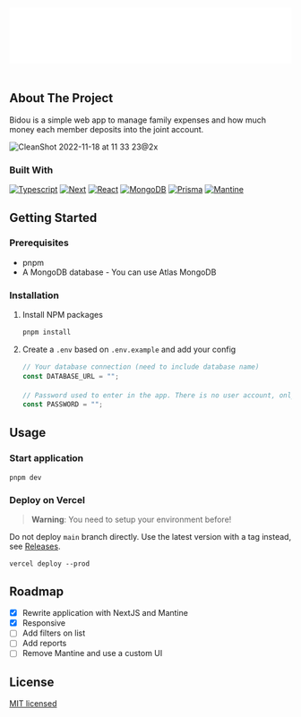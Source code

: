 <!-- Improved compatibility of back to top link: See: https://github.com/othneildrew/Best-README-Template/pull/73 -->

<a name="readme-top"></a>

<!-- PROJECT SHIELDS -->
<!--
*** I'm using markdown "reference style" links for readability.
*** Reference links are enclosed in brackets [ ] instead of parentheses ( ).
*** See the bottom of this document for the declaration of the reference variables
*** for contributors-url, forks-url, etc. This is an optional, concise syntax you may use.
*** https://www.markdownguide.org/basic-syntax/#reference-style-links
-->

<!-- PROJECT LOGO -->
<br />
<div align="center">
  <a href="https://github.com/stivaugoin/bidou">
    <picture>
      <source media="(prefers-color-scheme: light)" srcset="public/logo-black.png">
      <img src="public/logo-white.png" alt="Logo" width="600" height="100">
    </picture>
  </a>
  
  <br />
  <br />
</div>

<!-- ABOUT THE PROJECT -->

## About The Project

Bidou is a simple web app to manage family expenses and how much money each member deposits into the joint account.

<img width="1440" alt="CleanShot 2022-11-18 at 11 33 23@2x" src="https://user-images.githubusercontent.com/1130466/202754997-55d12692-f5e3-462e-9565-1aaf2b7e7cfb.png">

### Built With

[![Typescript][typescript]][typescript-url]
[![Next][next.js]][next-url]
[![React][react]][react-url]
[![MongoDB][mongodb]][mongodb-url]
[![Prisma][prisma]][prisma-url]
[![Mantine][mantine]][mantine-url]

<!-- GETTING STARTED -->

## Getting Started

### Prerequisites

- pnpm
- A MongoDB database - You can use Atlas MongoDB

### Installation

1. Install NPM packages
   ```sh
   pnpm install
   ```
2. Create a `.env` based on `.env.example` and add your config

   ```js
   // Your database connection (need to include database name)
   const DATABASE_URL = "";

   // Password used to enter in the app. There is no user account, only a password.
   const PASSWORD = "";
   ```

<!-- USAGE EXAMPLES -->

## Usage

### Start application

```
pnpm dev
```

### Deploy on Vercel

> **Warning**: You need to setup your environment before!

Do not deploy `main` branch directly. Use the latest version with a tag instead, see [Releases](https://github.com/stivaugoin/bidou/releases).

```
vercel deploy --prod
```

<!-- ROADMAP -->

## Roadmap

- [x] Rewrite application with NextJS and Mantine
- [x] Responsive
- [ ] Add filters on list
- [ ] Add reports
- [ ] Remove Mantine and use a custom UI

<!-- LICENSE -->

## License

[MIT licensed](LICENSE)

<!-- Stack -->

[typescript]: https://img.shields.io/badge/Typescript-20232A?style=for-the-badge&logo=typescript
[typescript-url]: https://www.typescriptlang.org/
[next.js]: https://img.shields.io/badge/next.js-20232A?style=for-the-badge&logo=nextdotjs
[next-url]: https://nextjs.org/
[react]: https://img.shields.io/badge/React-20232A?style=for-the-badge&logo=react
[react-url]: https://reactjs.org/
[mongodb]: https://img.shields.io/badge/MongoDB-20232A?style=for-the-badge&logo=mongodb
[mongodb-url]: https://mongodb.com/
[prisma]: https://img.shields.io/badge/Prisma-20232A?style=for-the-badge&logo=prisma
[prisma-url]: https://prisma.io/
[mantine]: https://img.shields.io/badge/Mantine-20232A?style=for-the-badge&logo=mantine
[mantine-url]: https://mantine.dev/
